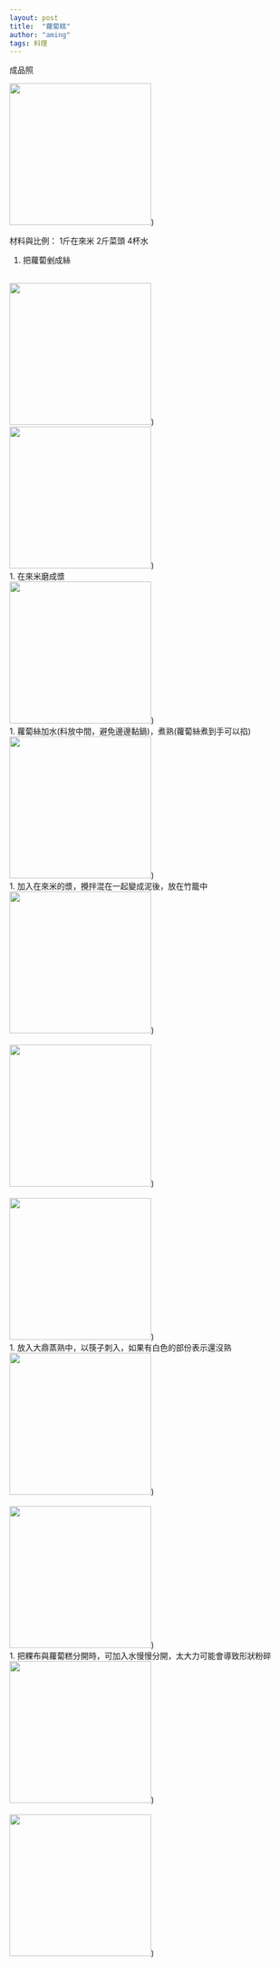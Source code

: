 ```yaml
---
layout: post
title:  "蘿蔔糕"
author: "aming"
tags: 料理 
---  
```

成品照


<img src="https://i.imgur.com/WRuKqy9.jpg" width="250" height="250">)


材料與比例：
1斤在來米 2斤菜頭   4杯水


1.  把蘿蔔剉成絲
<br>
<img src="https://i.imgur.com/JMmeWpv.jpg" width="250" height="250">)
<br>
<img src="https://i.imgur.com/NRgTDH1.jpg" width="250" height="250">)
<br>
1. 在來米磨成漿
<br>
<img src="https://i.imgur.com/5sifbl4.jpg" width="250" height="250">)
<br>
1. 蘿蔔絲加水(料放中間，避免邊邊黏鍋)，煮熟(蘿蔔絲煮到手可以掐)
<br>
<img src="https://i.imgur.com/5FbIvNs.jpg" width="250" height="250">)
<br>
1. 加入在來米的漿，攪拌混在一起變成泥後，放在竹籠中
<br>
<img src="https://i.imgur.com/ifMYKQ4.jpg" width="250" height="250">)
<br>
<br>
<img src="https://i.imgur.com/5dJJu3c.jpg" width="250" height="250">)
<br>
<br>
<img src="https://i.imgur.com/xAThH7g.jpg" width="250" height="250">)
<br>
1. 放入大鼎蒸熟中，以筷子刺入，如果有白色的部份表示還沒熟
<br>
<img src="https://i.imgur.com/FrhfOvY.jpg" width="250" height="250">)
<br>
<br>
<img src="https://i.imgur.com/kXsg3JN.jpg" width="250" height="250">)
<br>
1. 把粿布與蘿蔔糕分開時，可加入水慢慢分開，太大力可能會導致形狀粉碎
<br>
<img src="https://i.imgur.com/2KpsXQb.jpg" width="250" height="250">)
<br>
<br>
<img src="https://i.imgur.com/WRuKqy9.jpg" width="250" height="250">)


